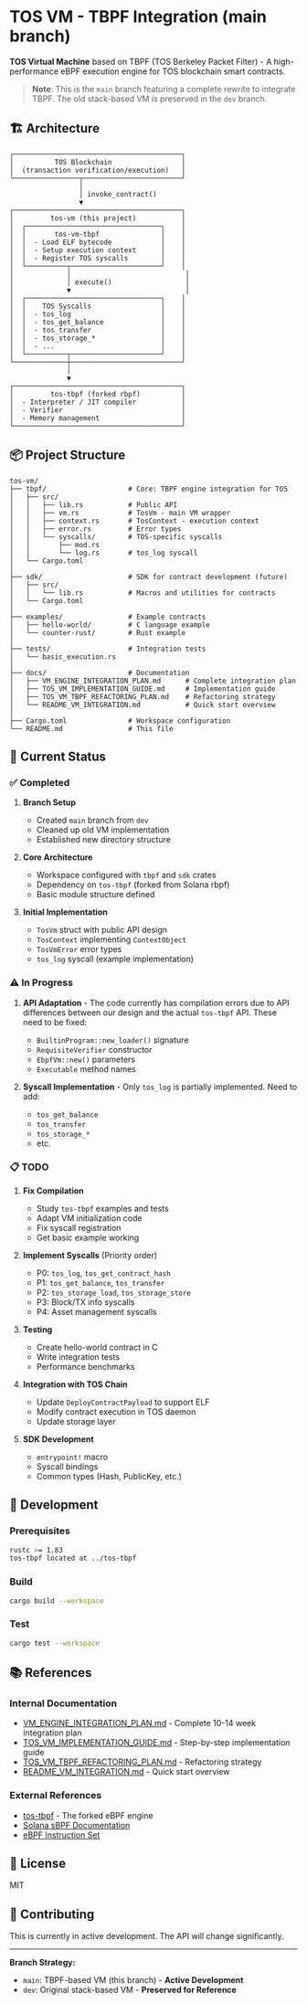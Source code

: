 # TOS VM - TBPF Integration (main branch)

**TOS Virtual Machine** based on TBPF (TOS Berkeley Packet Filter) - A high-performance eBPF execution engine for TOS blockchain smart contracts.

> **Note**: This is the `main` branch featuring a complete rewrite to integrate TBPF. The old stack-based VM is preserved in the `dev` branch.

## 🏗️ Architecture

```
┌─────────────────────────────────────────┐
│          TOS Blockchain                 │
│  (transaction verification/execution)   │
└────────────────┬────────────────────────┘
                 │
                 │ invoke_contract()
                 ▼
┌─────────────────────────────────────────┐
│         tos-vm (this project)           │
│  ┌─────────────────────────────────┐    │
│  │       tos-vm-tbpf               │    │
│  │  - Load ELF bytecode            │    │
│  │  - Setup execution context      │    │
│  │  - Register TOS syscalls        │    │
│  └──────────┬──────────────────────┘    │
│             │                            │
│             │ execute()                  │
│             ▼                            │
│  ┌─────────────────────────────────┐    │
│  │    TOS Syscalls                 │    │
│  │  - tos_log                      │    │
│  │  - tos_get_balance              │    │
│  │  - tos_transfer                 │    │
│  │  - tos_storage_*                │    │
│  │  - ...                          │    │
│  └──────────┬──────────────────────┘    │
└─────────────┼───────────────────────────┘
              │
              ▼
┌─────────────────────────────────────────┐
│         tos-tbpf (forked rbpf)          │
│  - Interpreter / JIT compiler           │
│  - Verifier                             │
│  - Memory management                    │
└─────────────────────────────────────────┘
```

## 📦 Project Structure

```
tos-vm/
├── tbpf/                    # Core: TBPF engine integration for TOS
│   ├── src/
│   │   ├── lib.rs           # Public API
│   │   ├── vm.rs            # TosVm - main VM wrapper
│   │   ├── context.rs       # TosContext - execution context
│   │   ├── error.rs         # Error types
│   │   └── syscalls/        # TOS-specific syscalls
│   │       ├── mod.rs
│   │       └── log.rs       # tos_log syscall
│   └── Cargo.toml
│
├── sdk/                     # SDK for contract development (future)
│   ├── src/
│   │   └── lib.rs           # Macros and utilities for contracts
│   └── Cargo.toml
│
├── examples/                # Example contracts
│   ├── hello-world/         # C language example
│   └── counter-rust/        # Rust example
│
├── tests/                   # Integration tests
│   └── basic_execution.rs
│
├── docs/                    # Documentation
│   ├── VM_ENGINE_INTEGRATION_PLAN.md      # Complete integration plan
│   ├── TOS_VM_IMPLEMENTATION_GUIDE.md     # Implementation guide
│   ├── TOS_VM_TBPF_REFACTORING_PLAN.md    # Refactoring strategy
│   └── README_VM_INTEGRATION.md           # Quick start overview
│
├── Cargo.toml               # Workspace configuration
└── README.md                # This file
```

## 🚀 Current Status

### ✅ Completed

1. **Branch Setup**
   - Created `main` branch from `dev`
   - Cleaned up old VM implementation
   - Established new directory structure

2. **Core Architecture**
   - Workspace configured with `tbpf` and `sdk` crates
   - Dependency on `tos-tbpf` (forked from Solana rbpf)
   - Basic module structure defined

3. **Initial Implementation**
   - `TosVm` struct with public API design
   - `TosContext` implementing `ContextObject`
   - `TosVmError` error types
   - `tos_log` syscall (example implementation)

### ⚠️ In Progress

1. **API Adaptation** - The code currently has compilation errors due to API differences between our design and the actual `tos-tbpf` API. These need to be fixed:
   - `BuiltinProgram::new_loader()` signature
   - `RequisiteVerifier` constructor
   - `EbpfVm::new()` parameters
   - `Executable` method names

2. **Syscall Implementation** - Only `tos_log` is partially implemented. Need to add:
   - `tos_get_balance`
   - `tos_transfer`
   - `tos_storage_*`
   - etc.

### 📋 TODO

1. **Fix Compilation**
   - Study `tos-tbpf` examples and tests
   - Adapt VM initialization code
   - Fix syscall registration
   - Get basic example working

2. **Implement Syscalls** (Priority order)
   - P0: `tos_log`, `tos_get_contract_hash`
   - P1: `tos_get_balance`, `tos_transfer`
   - P2: `tos_storage_load`, `tos_storage_store`
   - P3: Block/TX info syscalls
   - P4: Asset management syscalls

3. **Testing**
   - Create hello-world contract in C
   - Write integration tests
   - Performance benchmarks

4. **Integration with TOS Chain**
   - Update `DeployContractPayload` to support ELF
   - Modify contract execution in TOS daemon
   - Update storage layer

5. **SDK Development**
   - `entrypoint!` macro
   - Syscall bindings
   - Common types (Hash, PublicKey, etc.)

## 🔧 Development

### Prerequisites

```bash
rustc >= 1.83
tos-tbpf located at ../tos-tbpf
```

### Build

```bash
cargo build --workspace
```

### Test

```bash
cargo test --workspace
```

## 📚 References

### Internal Documentation
- [VM_ENGINE_INTEGRATION_PLAN.md](docs/VM_ENGINE_INTEGRATION_PLAN.md) - Complete 10-14 week integration plan
- [TOS_VM_IMPLEMENTATION_GUIDE.md](docs/TOS_VM_IMPLEMENTATION_GUIDE.md) - Step-by-step implementation guide
- [TOS_VM_TBPF_REFACTORING_PLAN.md](docs/TOS_VM_TBPF_REFACTORING_PLAN.md) - Refactoring strategy
- [README_VM_INTEGRATION.md](docs/README_VM_INTEGRATION.md) - Quick start overview

### External References
- [tos-tbpf](../tos-tbpf) - The forked eBPF engine
- [Solana sBPF Documentation](https://solana.com/docs/programs/faq#berkeley-packet-filter-bpf)
- [eBPF Instruction Set](https://www.kernel.org/doc/html/latest/bpf/instruction-set.html)

## 📝 License

MIT

## 🤝 Contributing

This is currently in active development. The API will change significantly.

---

**Branch Strategy:**
- `main`: TBPF-based VM (this branch) - **Active Development**
- `dev`: Original stack-based VM - **Preserved for Reference**
